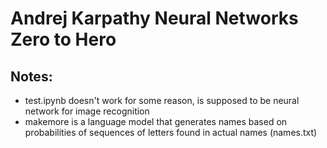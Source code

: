 # Andrej Karpathy Neural Networks Zero to Hero

## Notes:
- test.ipynb doesn't work for some reason, is supposed to be neural network for image recognition
- makemore is a language model that generates names based on probabilities of sequences of letters found in actual names (names.txt)
